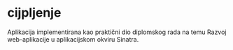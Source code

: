 # cijpljenje

Aplikacija implementirana kao praktični dio diplomskog rada na temu Razvoj web-aplikacije u aplikacijskom okviru Sinatra.
